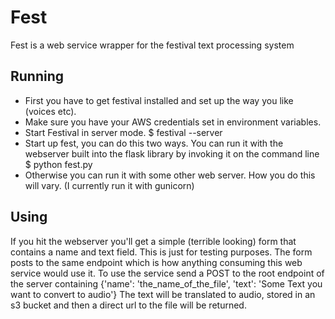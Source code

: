 Fest
====
Fest is a web service wrapper for the festival text processing system

Running
------
* First you have to get festival installed and set up the way you like
(voices etc).
* Make sure you have your AWS credentials set in environment variables.
* Start Festival in server mode. $ festival --server
* Start up fest, you can do this two ways. You can run it with the
  webserver built into the flask library by invoking it on the command
  line $ python fest.py
* Otherwise you can run it with some other web server. How you do this
  will vary. (I currently run it with gunicorn)

Using
------
If you hit the webserver you'll get a simple (terrible looking) form
that contains a name and text field. This is just for testing
purposes. The form posts to the same endpoint which is how anything
consuming this web service would use it.
To use the service send a POST to the root endpoint of the server
containing {'name': 'the_name_of_the_file', 'text': 'Some Text you
want to convert to audio'} The text will be translated to audio,
stored in an s3 bucket and then a direct url to the file will be
returned.
